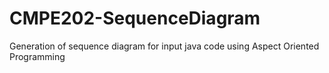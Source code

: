 # CMPE202-SequenceDiagram
Generation of sequence diagram for input java code using Aspect Oriented Programming
